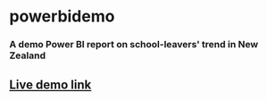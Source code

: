 # powerbidemo
### A demo Power BI report on school-leavers' trend in New Zealand
## [Live demo link](https://app.powerbi.com/view?r=eyJrIjoiMmQ5M2Y4NzYtZmRmMC00MGNiLWEwMTAtNjE0MGRiMWExYzgxIiwidCI6IjgwNDE1Zjk3LWVkZTEtNGE0OS05MTEyLThiNWRhZjcxODI1NiJ9)
